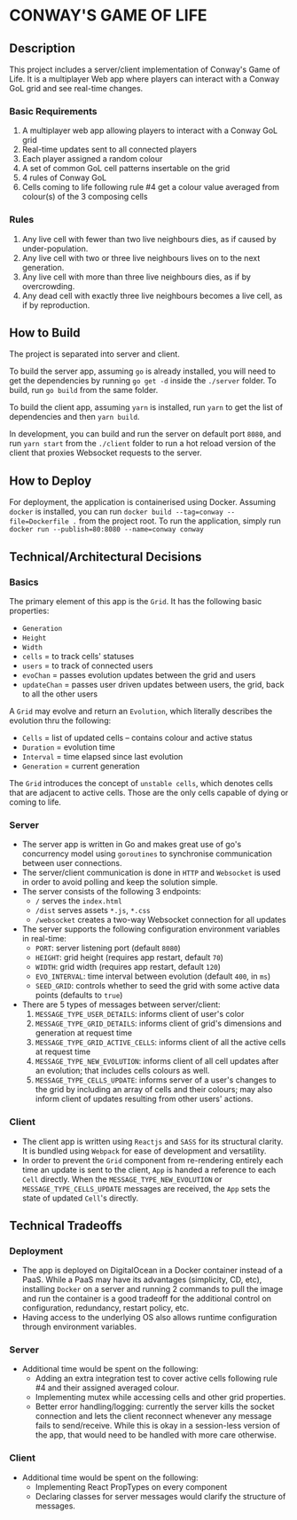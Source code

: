 # CONWAY'S GAME OF LIFE

## Description
This project includes a server/client implementation of Conway's Game of Life.  It is a multiplayer Web app where players can interact with a Conway GoL grid and see real-time changes.
### Basic Requirements
1. A multiplayer web app allowing players to interact with a Conway GoL grid
2. Real-time updates sent to all connected players
3. Each player assigned a random colour 
4. A set of common GoL cell patterns insertable on the grid 
5. 4 rules of Conway GoL
6. Cells coming to life following rule #4 get a colour value averaged from colour(s) of the 3 composing cells
### Rules
1. Any live cell with fewer than two live neighbours dies, as if caused by under-population.
2. Any live cell with two or three live neighbours lives on to the next generation.
3. Any live cell with more than three live neighbours dies, as if by overcrowding.
4. Any dead cell with exactly three live neighbours becomes a live cell, as if by reproduction.
## How to Build
The project is separated into server and client.

To build the server app, assuming `go` is already installed, you will need to get the dependencies by running `go get -d` inside the `./server` folder.  To build, run `go build` from the same folder.

To build the client app, assuming `yarn` is installed, run `yarn` to get the list of dependencies and then `yarn build`.

In development, you can build and run the server on default port `8080`, and run `yarn start` from the `./client` folder to run a hot reload version of the client that proxies Websocket requests to the server.
## How to Deploy
For deployment, the application is containerised using Docker.  Assuming `docker` is installed, you can run `docker build --tag=conway --file=Dockerfile .` from the project root.  To run the application, simply run `docker run --publish=80:8080 --name=conway conway`
## Technical/Architectural Decisions
### Basics
The primary element of this app is the `Grid`.  It has the following basic properties:

- `Generation`
- `Height`
- `Width`
- `cells` = to track cells' statuses
- `users` = to track of connected users
- `evoChan` = passes evolution updates between the grid and users
- `updateChan` = passes user driven updates between users, the grid, back to all the other users

A `Grid` may evolve and return an `Evolution`, which literally describes the evolution thru the following:

- `Cells` = list of updated cells – contains colour and active status
- `Duration` = evolution time
- `Interval` = time elapsed since last evolution
- `Generation` = current generation

The `Grid` introduces the concept of `unstable cells`, which denotes cells that are adjacent to active cells.  Those are the only cells capable of dying or coming to life.
### Server
- The server app is written in Go and makes great use of go's concurrency model using `goroutines` to synchronise communication between user connections.
- The server/client communication is done in `HTTP` and `Websocket` is used in order to avoid polling and keep the solution simple.
- The server consists of the following 3 endpoints: 
	- `/` serves the `index.html`
	- `/dist` serves assets `*.js`, `*.css`
	- `/websocket` creates a two-way Websocket connection for all updates
- The server supports the following configuration environment variables in real-time:
	- `PORT`: server listening port (default `8080`)
	- `HEIGHT`: grid height (requires app restart, default `70`)
	- `WIDTH`: grid width (requires app restart, default `120`)
	- `EVO_INTERVAL`: time interval between evolution (default `400`, in `ms`)
	- `SEED_GRID`: controls whether to seed the grid with some active data points (defaults to `true`)
- There are 5 types of messages between server/client:
	1. `MESSAGE_TYPE_USER_DETAILS`: informs client of user's color
	2. `MESSAGE_TYPE_GRID_DETAILS`: informs client of grid's dimensions and generation at request time
	3. `MESSAGE_TYPE_GRID_ACTIVE_CELLS`: informs client of all the active cells at request time
	4. `MESSAGE_TYPE_NEW_EVOLUTION`: informs client of all cell updates after an evolution; that includes cells colours as well.
	5. `MESSAGE_TYPE_CELLS_UPDATE`: informs server of a user's changes to the grid by including an array of cells and their colours; may also inform client of updates resulting from other users' actions.
### Client
- The client app is written using `Reactjs` and `SASS` for its structural clarity.  It is bundled using `Webpack` for ease of development and versatility.
- In order to prevent the `Grid` component from re-rendering entirely each time an update is sent to the client, `App` is handed a reference to each `Cell` directly.  When the `MESSAGE_TYPE_NEW_EVOLUTION` or `MESSAGE_TYPE_CELLS_UPDATE` messages are received, the `App` sets the state of updated `Cell`'s directly.  
## Technical Tradeoffs
### Deployment
- The app is deployed on DigitalOcean in a Docker container instead of a PaaS.  While a PaaS may have its advantages (simplicity, CD, etc), installing `Docker` on a server and running 2 commands to pull the image and run the container is a good tradeoff for the additional control on configuration, redundancy, restart policy, etc.  
- Having access to the underlying OS also allows runtime configuration through environment variables.
### Server
- Additional time would be spent on the following:
	- Adding an extra integration test to cover active cells following rule #4 and their assigned averaged colour.
	- Implementing mutex while accessing cells and other grid properties.
	- Better error handling/logging: currently the server kills the socket connection and lets the client reconnect whenever any message fails to send/receive.  While this is okay in a session-less version of the app, that would need to be handled with more care otherwise.
### Client
- Additional time would be spent on the following:
	- Implementing React PropTypes on every component 
	- Declaring classes for server messages would clarify the structure of messages.
